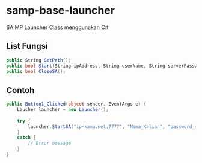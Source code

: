 # samp-base-launcher
SA:MP Launcher Class menggunakan C#


## List Fungsi
```c#
public String GetPath();
public bool Start(String ipAddress, String userName, String serverPassword);
public bool CloseSA();
```



## Contoh
```c#
public Button1_Clicked(object sender, EventArgs e) {
    Laucher launcher = new Launcher();
    
    try {
        launcher.StartSA("ip-kamu.net:7777", "Nama_Kalian", "password_server");
    }
    catch {
        // Error message
    }
}
```
